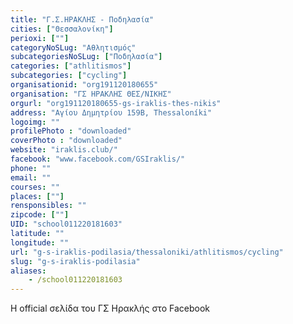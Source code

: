 ```yaml
---
title: "Γ.Σ.ΗΡΑΚΛΗΣ - Ποδηλασία"
cities: ["Θεσσαλονίκη"]
perioxi: [""]
categoryNoSLug: "Αθλητισμός"
subcategoriesNoSLug: ["Ποδηλασία"]
categories: ["athlitismos"]
subcategories: ["cycling"]
organisationid: "org191120180655"
organisation: "ΓΣ ΗΡΑΚΛΗΣ ΘΕΣ/ΝΙΚΗΣ"
orgurl: "org191120180655-gs-iraklis-thes-nikis"
address: "Αγίου Δημητρίου 159Β, Thessaloníki"
logoimg: ""
profilePhoto : "downloaded"
coverPhoto : "downloaded"
website: "iraklis.club/"
facebook: "www.facebook.com/GSIraklis/"
phone: ""
email: ""
courses: ""
places: [""]
rensponsibles: ""
zipcode: [""]
UID: "school011220181603"
latitude: ""
longitude: ""
url: "g-s-iraklis-podilasia/thessaloniki/athlitismos/cycling"
slug: "g-s-iraklis-podilasia"
aliases:
    - /school011220181603
---
```



Η official σελίδα του ΓΣ Ηρακλής στο Facebook

